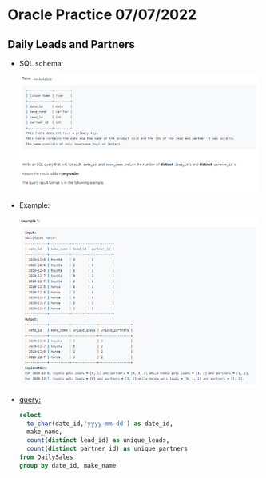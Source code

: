 # Oracle Practice 07/07/2022

## Daily Leads and Partners

- SQL schema:

  ![daily_leads_and_partners_sql_schema](../img_sql_schema/7/7_daily_leads_and_partners_sql_schema.png)

- Example:

  ![daily_leads_and_partners](../img_example/7/7_daily_leads_and_partners.png)

- <ins>query:</ins>
  ```sql
  select
    to_char(date_id,'yyyy-mm-dd') as date_id,
    make_name,
    count(distinct lead_id) as unique_leads,
    count(distinct partner_id) as unique_partners
  from DailySales
  group by date_id, make_name
  ```
